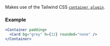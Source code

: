 Makes use of the Tailwind CSS [`container plugin`](https://tailwindcss.com/docs/container).

### Example

```jsx
<Container padding>
  <Card bg="grey" h={12} rounded="none" />
</Container>
```
